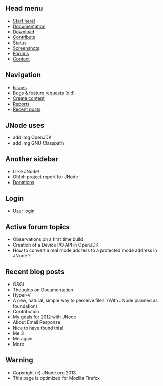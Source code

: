 <!-- TODO: Complete with your own sidebar structure and enable sidebar in index.html - or delete this file. -->

## Head menu
- [Start here!](/#start-here!) 
- [Documentation](/#documentation) 
- [Download](/#downloads) 
- [Contribute](/#contribute) 
- [Status](/#status) 
- [Screenshots](/#screenshots) 
- [Forums](/#forums) 
- [Contact](/#contact)

## Navigation
- [Issues](/#issues)
- [Bugs & feature requests (old)](/#bugs-and-features)
- [Create content](/#create-content)
- [Reports](/#reports)
- [Recent posts](/#recent-posts)

## JNode uses
- add img OpenJDK
- add img GNU Classpath

## Another sidebar
- I like JNode!
- Ohloh project report for JNode
- [Donations](/#donations)

## Login
- [User login](/#user-login)

## Active forum topics
- Observations on a first time build
- Creation of a Device I/O API in OpenJDK
- How to convert a real mode address to a protected mode address in JNode ?

## Recent blog posts
- OSGi
- Thoughts on Documentation
- Hyper-V
- A new, natural, simple way to perceive files. (With JNode planned as foundation)
- Contribution
- My goals for 2012 with JNode
- About Email Response
- Nice to have found this!
- Me 3
- Me again
- More

## Warning
- Copyright (c) JNode.org 2013	
- This page is optimized for Mozilla Firefox


